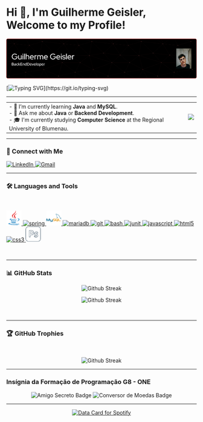 # Hi 👋, I'm Guilherme Geisler, Welcome to my Profile!

![Header](./github-header-image.png)

[![Typing SVG](https://readme-typing-svg.herokuapp.com?font=Fira+Code&pause=1000&color=913239&width=725&separator=%3C&lines=System.out.println(%22Hello+World!%22);%3CI'm+a+passionate+back-end+developer+looking+for+my+first+job%3CSELECT+*+FROM+usuarios+WHERE+nome+%3D+'Guilherme+Geisler';%3CI'm+available+for+new+opportunities!)](https://git.io/typing-svg)

---

<table>
  <tr>
    <td style="vertical-align: middle;">
      - 🌱 I’m currently learning <strong>Java</strong> and <strong>MySQL</strong>.<br>
      - 💬 Ask me about <strong>Java</strong> or <strong>Backend Development</strong>.<br>
      - 🎓 I'm currently studying <strong>Computer Science</strong> at the Regional University of Blumenau.
    </td>
    <td align="right" style="padding-left: 20px; vertical-align: middle;">
      <img height="150" src="https://img.wattpad.com/6ebdd6b104af95cfa865889cf2085e1c739d398f/68747470733a2f2f73332e616d617a6f6e6177732e636f6d2f776174747061642d6d656469612d736572766963652f53746f7279496d6167652f6944454a6248645a6c5263744c513d3d2d313036313533303639382e313637393762653462363830633732383134353231363537303433392e676966" />
    </td>
  </tr>
</table>

---

### 🔗 Connect with Me
<p align="left">
  <a href="https://linkedin.com/in/guilhermegeisler" target="_blank">
    <img src="https://raw.githubusercontent.com/rahuldkjain/github-profile-readme-generator/master/src/images/icons/Social/linked-in-alt.svg" alt="LinkedIn" height="30" width="40" />
  </a>
  <a href="mailto:guilherme.sgeisler@gmail.com" target="_blank">
    <img src="https://raw.githubusercontent.com/maurodesouza/profile-readme-generator/master/src/assets/icons/social/gmail/default.svg" alt="Gmail" width="40" height="30" />
  </a>
</p>

---

### 🛠️ Languages and Tools
<br>

<p align="left">
  <!-- Java -->
  <a href="https://www.java.com" target="_blank" rel="noreferrer">
    <img src="https://raw.githubusercontent.com/devicons/devicon/master/icons/java/java-original.svg" alt="java" width="40" height="40" />
  </a>
  <!-- Spring -->
  <a href="https://spring.io/" target="_blank" rel="noreferrer">
    <img src="https://www.vectorlogo.zone/logos/springio/springio-icon.svg" alt="spring" width="40" height="40" />
  </a>
  <!-- MySQL -->
  <a href="https://www.mysql.com/" target="_blank" rel="noreferrer">
    <img src="https://raw.githubusercontent.com/devicons/devicon/master/icons/mysql/mysql-original-wordmark.svg" alt="mysql" width="40" height="40" />
  </a>
  <!-- MariaDB -->
  <a href="https://mariadb.org/" target="_blank" rel="noreferrer">
    <img src="https://www.vectorlogo.zone/logos/mariadb/mariadb-icon.svg" alt="mariadb" width="40" height="40" />
  </a>
  <!-- Git -->
  <a href="https://git-scm.com/" target="_blank" rel="noreferrer">
    <img src="https://www.vectorlogo.zone/logos/git-scm/git-scm-icon.svg" alt="git" width="40" height="40" />
  </a>
  <!-- Bash -->
  <a href="https://www.gnu.org/software/bash/" target="_blank" rel="noreferrer">
    <img src="https://www.vectorlogo.zone/logos/gnu_bash/gnu_bash-icon.svg" alt="bash" width="40" height="40" />
  </a>
  <!-- JUnit -->
  <a href="https://junit.org/junit5/" target="_blank" rel="noreferrer">
    <img src="https://cdn.jsdelivr.net/gh/devicons/devicon@latest/icons/junit/junit-original-wordmark.svg" alt="junit" width="40" height="40" />
  </a>
  <!-- JavaScript -->
  <a href="https://developer.mozilla.org/en-US/docs/Web/JavaScript" target="_blank" rel="noreferrer">
    <img src="https://cdn.jsdelivr.net/gh/devicons/devicon@latest/icons/javascript/javascript-original.svg" alt="javascript" width="40" height="40" />
  </a>
  <!-- HTML5 -->
  <a href="https://developer.mozilla.org/en-US/docs/Web/HTML" target="_blank" rel="noreferrer">
    <img src="https://cdn.jsdelivr.net/gh/devicons/devicon@latest/icons/html5/html5-original.svg" alt="html5" width="40" height="40" />
  </a>
  <!-- CSS3 -->
  <a href="https://developer.mozilla.org/en-US/docs/Web/CSS" target="_blank" rel="noreferrer">
    <img src="https://cdn.jsdelivr.net/gh/devicons/devicon@latest/icons/css3/css3-original.svg" alt="css3" width="40" height="40" />
  </a>
  <!-- Photoshop -->
  <a href="https://www.photoshop.com/en" target="_blank" rel="noreferrer">
    <img src="https://raw.githubusercontent.com/devicons/devicon/master/icons/photoshop/photoshop-line.svg" alt="photoshop" width="40" height="40" />
  </a>
</p>
<br>

---

### 📊 GitHub Stats

<div align="center">

![Github Streak](https://github-readme-stats.vercel.app/api/top-langs?username=guilhermegeisler&show_icons=true&locale=en&layout=compact&theme=onedark)

</div>
<div align="center">

![Github Streak](https://github-readme-streak-stats.herokuapp.com/?user=guilhermegeisler&theme=onedark)

</div>
<br>

---

### 🏆 GitHub Trophies
<br>
<div align="center">

![Github Streak](https://github-profile-trophy.vercel.app/?username=guilhermegeisler&theme=onedark&column=4&row=3&margin-w=30&margin-h=20)

</div>

---

### Insígnia da Formação de Programação G8 - ONE

<div align="center">
  <img src="https://cdn1.gnarususercontent.com.br/6/409216/ff043987-239b-4661-bdb1-7f4ca6092c48.png" alt="Amigo Secreto Badge" width="150" />
  <img src="https://drive.usercontent.google.com/download?id=1sydD5uiylj9LbAmRQn6OB7M263vFwaon" alt="Conversor de Moedas Badge" width="150" />
</div>

---

<p align="center">
  <a href="https://data-card-for-spotify.herokuapp.com/card?user_id=22ncx7ovwuyop65vigo355vxi">
  <img src="https://data-card-for-spotify.herokuapp.com/api/card?user_id=22ncx7ovwuyop65vigo355vxi" alt="Data Card for Spotify">
</a>
</p>
